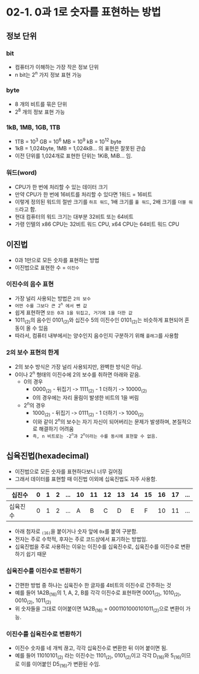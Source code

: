 # 02-1. 0과 1로 숫자를 표현하는 방법

## 정보 단위
### bit

- 컴퓨터가 이해하는 가장 작은 정보 단위
- n bit는 2<sup>n</sup> 가지 정보 표현 가능

### byte

- 8 개의 비트를 묶은 단위
- 2<sup>8</sup> 개의 정보 표현 가능

### 1kB, 1MB, 1GB, 1TB

- 1TB = 10<sup>3</sup> GB = 10<sup>6</sup> MB = 10<sup>9</sup> kB = 10<sup>12</sup> byte
- 1kB = 1,024byte, 1MB = 1,024kB... 의 표현은 잘못된 관습
- 이전 단위를 1,024개로 표현한 단위는 1KiB, MiB... 임.

### 워드(word)

- CPU가 한 번에 처리할 수 있는 데이터 크기
- 만약 CPU가 한 번에 16비트를 처리할 수 있다면 1워드 = 16비트
- 이렇게 정의된 워드의 절반 크기를 `하프 워드`, 1배 크기를 `풀 워드`, 2배 크기를 `더블 워드`라고 함.
- 현대 컴퓨터의 워드 크기는 대부분 32비트 또는 64비트
- 가령 인텔의 x86 CPU는 32비트 워드 CPU, x64 CPU는 64비트 워드 CPU

## 이진법

- 0과 1만으로 모든 숫자를 표현하는 방법
- 이진법으로 표현한 수 = `이진수`

### 이진수의 음수 표현

- 가장 널리 사용되는 방법은 `2의 보수`
- `어떤 수를 그보다 큰 2`<sup>`n`</sup>` 에서 뺀 값`
- 쉽게 표현하면 `모든 0과 1을 뒤집고, 거기에 1을 더한 값`
- 1011<sub>(2)</sub>의 음수인 0101<sub>(2)</sub>와 십진수 5의 이진수인 0101<sub>(2)</sub>는 비슷하게 표현되어 혼동이 올 수 있음
- 따라서, 컴퓨터 내부에서는 양수인지 음수인지 구분하기 위해 `플래그`를 사용함

### 2의 보수 표현의 한계

- 2의 보수 방식은 가장 널리 사용되지만, 완벽한 방식은 아님.
- 0이나 2<sup>n</sup> 형태의 이진수에 2의 보수를 취하면 아래와 같음.
    - 0의 경우
        - 0000<sub>(2)</sub> - 뒤집기 -> 1111<sub>(2)</sub> - 1 더하기 -> 10000<sub>(2)</sub>
        - 0의 경우에는 자리 올림이 발생한 비트의 1을 버림
    - 2<sup>n</sup>의 경우
        - 1000<sub>(2)</sub> - 뒤집기 -> 0111<sub>(2)</sub> - 1 더하기 -> 1000<sub>(2)</sub>
        - 이와 같이 2<sup>n</sup>의 보수는 자기 자신이 되어버리는 문제가 발생하며, 본질적으로 해결하기 어려움
        - `즉, n 비트로는 -2`<sup>`n`</sup>`과 2`<sup>`n`</sup>`이라는 수를 동시에 표현할 수 없음.`

## 십육진법(hexadecimal)

- 이진법으로 모든 숫자를 표현하다보니 너무 길어짐
- 그래서 데이터를 표현할 때 이진법 이외에 십육진법도 자주 사용함.

|십진수| 0 | 1 | 2 | ... | 10 | 11 | 12 | 13 | 14 | 15 | 16 | 17 | ... |
|-|-|-|-|-|-|-|-|-|-|-|-|-|-|
|십육진수| 0 | 1 | 2 | ... | A | B | C | D | E | F | 10 | 11 | ... |

- 아래 첨자로 <sub>`(16)`</sub>을 붙이거나 숫자 앞에 `0x`를 붙여 구분함.
- 전자는 주로 수학적, 후자는 주로 코드상에서 표기하는 방법임.
- 십육진법을 주로 사용하는 이유는 이진수를 십육진수로, 십육진수를 이진수로 변환하기 쉽기 때문

### 십육진수를 이진수로 변환하기

- 간편한 방법 중 하나는 십육진수 한 글자를 4비트의 이진수로 간주하는 것
- 예를 들어 1A2B<sub>(16)</sub>의 1, A, 2, B를 각각 이진수로 표현하면 0001<sub>(2)</sub>, 1010<sub>(2)</sub>, 0010<sub>(2)</sub>, 1011<sub>(2)</sub>
- 위 숫자들을 그대로 이어붙이면 1A2B<sub>(16)</sub> = 0001101000101011<sub>(2)</sub>으로 변환이 가능.

### 이진수를 십육진수로 변환하기

- 이진수 숫자를 네 개씩 끊고, 각각 십육진수로 변환한 뒤 이어 붙이면 됨.
- 예를 들어 11010101<sub>(2)</sub> 라는 이진수는 1101<sub>(2)</sub>, 0101<sub>(2)</sub>이고 각각 D<sub>(16)</sub>와 5<sub>(16)</sub>이므로 이를 이어붙인 D5<sub>(16)</sub>가 변환된 수임.